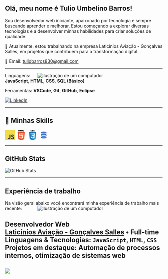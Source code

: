 ## Olá, meu nome é Tulio Umbelino Barros!

Sou desenvolvedor web iniciante, apaixonado por tecnologia e sempre buscando aprender e melhorar. Estou começando a explorar diversas tecnologias e a desenvolver minhas habilidades para criar soluções de qualidade.

🔭 Atualmente, estou trabalhando na empresa Laticínios Aviação - Gonçalves Salles, em projetos que contribuem para a transformação digital.

📧 Email: [tuliobarros830@gmail.com](mailto:tuliobarros830@gmail.com)

---

<img src="https://raw.githubusercontent.com/MicaelliMedeiros/micaellimedeiros/master/image/computer-illustration.png" alt="ilustração de um computador" min-width="400px" max-width="400px" width="400px" align="right">


Linguagens: **JavaScript**, **HTML**, **CSS**, **SQL (Básico)**

Ferramentas: **VSCode**, **Git**, **GitHub**, **Eclipse**

<p align="left">
  <a href="https://www.linkedin.com/in/seu-linkedin" title="LinkedIn">
  <img src="https://img.shields.io/badge/-Linkedin-0e76a8?style=flat-square&logo=Linkedin&logoColor=white" alt="LinkedIn"/></a>
</p>

---

## 🚀 Minhas Skills

<code><img height="32" src="https://raw.githubusercontent.com/github/explore/80688e429a7d4ef2fca1e82350fe8e3517d3494d/topics/javascript/javascript.png" alt="Javascript"/></code>
<code><img height="32" src="https://raw.githubusercontent.com/github/explore/80688e429a7d4ef2fca1e82350fe8e3517d3494d/topics/html/html.png" alt="HTML5"/></code>
<code><img height="32" src="https://raw.githubusercontent.com/github/explore/80688e429a7d4ef2fca1e82350fe8e3517d3494d/topics/css/css.png" alt="CSS"/></code>
<code><img height="32" src="https://raw.githubusercontent.com/github/explore/80688e429a7d4ef2fca1e82350fe8e3517d3494d/topics/sql/sql.png" alt="SQL"/></code>

---

## GitHub Stats

![GitHub Stats](https://github-readme-stats.vercel.app/api?username=Tulio220&show_icons=true&theme=dark)

---

## Experiência de trabalho

Na visão geral abaixo você encontrará minha experiência de trabalho mais recente:
<img src="https://cdn-app-privally-io.s3.amazonaws.com/env/suite/images/treatment/central/0001/00000389/lightLogo/20210616193927.png" alt="Ilustração de um computador" style="width:400px; float:right;" />



**Desenvolvedor Web**  
[**Laticínios Aviação - Gonçalves Salles**]() • Full-time  
Linguagens & Tecnologias: `JavaScript`, `HTML`, `CSS`  
Projetos em destaque: Automação de processos internos, otimização de sistemas web  
<br/>
<img src="https://www.google.com/url?sa=i&url=https%3A%2F%2Fwww.compreaviacao.com.br%2Fmanteiga&psig=AOvVaw2WHMtxXR0jPTUYFv-_wfb7&ust=1739924148900000&source=images&cd=vfe&opi=89978449&ved=0CBYQjRxqFwoTCJiF0dv4y4sDFQAAAAAdAAAAABAE"/>
---
